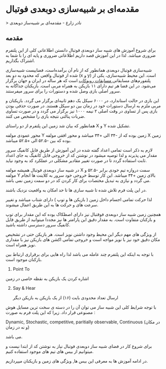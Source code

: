 # مقدمه‌ای بر شبیه‌سازی دوبعدی فوتبال


<div id="19343730715"><script type="text/JavaScript" src="https://www.aparat.com/embed/RwxX5?data[rnddiv]=19343730715&data[responsive]=yes"></script></div>
> نادر زارع - مقدمه‌ای بر شبیه‌ساز دوبعدی


## مقدمه‌

برای شروع آموزش های شبیه ساز دوبعدی فوتبال دانستن اطلاعاتی کلی از این پلتفرم ضروری میباشد. لذا در این آموزش قصد داریم اطلاعاتی ضروری و پایه ای را با شما به اشتراک بگذاریم.

شبیه‌سازی فوتبال دوبعدی همانطور که از نام آن برآمده‌است، فضاییست شبیه‌سازی شده از فوتبال واقعی که محدود به دو بعد (x و y) است. این محیط شبیه‌سازی، یکی از پلتفورم‌های مسابقاتی[ مسابقات روبوکاپ](https://www.robocup.org) است که هر ساله در ایران و جهان برگزار می‌شود. در این فضا هر تیم دارای ۱۱ بازیکن به همراه مربی است. بازیکنان جداگانه به سرور اصلی بازی وصل شده و دستورات را برای سرور میفرستند.

این بازی در حالت استاندارد، در ۶۰۰۰ سیکل یک دهم ثانیه‌ای برگزار می گردد. بازیکنان و مربی ملزم به ارسال دستورات خود در زمان بین دو سیکل هستند. در صورت حذفی بودن بازی پس از تساوی در وقت اصلی ۲ نیمه ۱۰۰۰ نیز برگزار می گردد و در صورت تساوی ضربات پنالتی نتیجه بازی را مشخص می کنند.

همانطور که بیان شد زمین این پلتفرم از دو راستای X و Y تشکیل شده. 

محور عمودی مولفه Y زمین بوده که از -۳۴ الی +۳۴ میباشد و محور افقی مولفه X زمین بوده که بین -۵۲.۵ الی +۵۲.۵ میباشد.

لازم به ذکر است تمامی اعداد گفته شده در این آموزش از طریق فایل کانفیگ سرور مقدار می پذیرند و لذا توصیه میشود در نوشتن کد از خروجی فایل کانفیگ به جای اعداد ثابت استفاده گردد تا در صورت تغییر مقادیر مشکلی در عملکرد کد به وجود نیاید.

در شبیه ساز دوبعدی فوتبال همیشه مولفه X سمت دروازه تیم خودی برابر -۵۲.۵ و مولفه Y بالای زمین +۳۴ میباشد. این کار توسط خروجی خود سرور به کلاینت ها انجام می گردد و نیازی به تبدیل مختصات برای کار کردن کد در دو سمت زمین نمی باشد.

در این پلت فرم تلاش شده تا شبیه سازی ها تا حد امکان به واقعیت نزدیک باشند.

لذا حرکت تمامی اجسام داخل زمین ( بازیکن ها و توپ ) دارای شتاب میباشد و تغییر سرعت های و حرکت ها به این طریق اعمال میشوند.

همچنین زمین شبیه ساز دوبعدی فوقتبال نیز دارای اصطکاک بوده که این مقدار برای توپ و بازکنان متفاوت است. به مقدار دقیق این پارامتر ها نیز مجددا میتوانید از طریق فایل کانفیگ سرور دسترسی داشته باشید.

از ویژگی های مهم دیگر این محیط وجود داشتن نویز است. هر بازیکن حتی در تشخیص مکان دقیق خود نیز با نویز مواجه است و خروجی تمامی اکشن های بازیکن نیز با مقداری نویز همراه است.

با توجه به اینکه این پلتفرم چند عامله می باشد لذا راه هایی برای برقراری ارتباط بین بازکنان موجود است.

1.  Point To 

   اشاره کردن یک بازیکن به نقظه خاصی در زمین

2. Say & Hear

   ارسال تعداد محدودی بایت (۱۶) از یک بازیکن به بازیکن دیگر

با توجه شرایط کلی این شبیه ساز می توان آن را در دسته ی سخت ترین مسايل هوش مصنوعی قرار داد. زیرا که این پلت فرم به صورت : 

Dynamic, Stochastic, competitive, paritially observable, Continuous (در مکان و نه در زمان)

می باشد.

برای شروع کار در فضای شبیه ساز دوبعدی فوتبال نیاز به نوشتن کد از ابتدا نیست و میتوانیم از بیس های تیم های موجود استفاده کنیم.

در ادامه آموزش ها به معرفی این بیس ها, ویژگی های زمین و بازیکنان میپردازیم.



